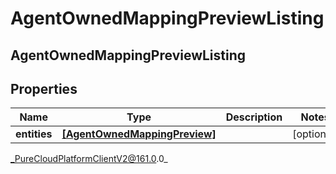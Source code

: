 # AgentOwnedMappingPreviewListing

## AgentOwnedMappingPreviewListing

## Properties

|Name | Type | Description | Notes|
|------------ | ------------- | ------------- | -------------|
| **entities** | [**[AgentOwnedMappingPreview]**](AgentOwnedMappingPreview) |  | [optional] |



_PureCloudPlatformClientV2@161.0.0_
